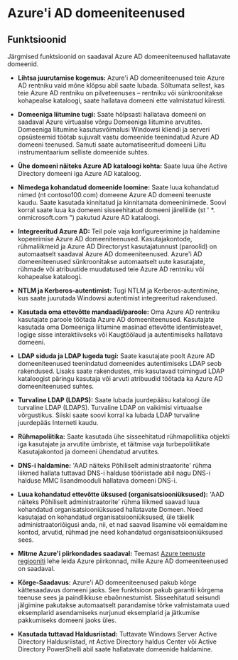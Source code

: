 <properties
    pageTitle="Azure Active Directory domeeniteenused: Funktsioonid | Microsoft Azure'i"
    description="Azure Active Directory domeeniteenused funktsioonid"
    services="active-directory-ds"
    documentationCenter=""
    authors="mahesh-unnikrishnan"
    manager="stevenpo"
    editor="curtand"/>

<tags
    ms.service="active-directory-ds"
    ms.workload="identity"
    ms.tgt_pltfrm="na"
    ms.devlang="na"
    ms.topic="article"
    ms.date="10/07/2016"
    ms.author="maheshu"/>

# <a name="azure-ad-domain-services"></a>Azure'i AD domeeniteenused

## <a name="features"></a>Funktsioonid
Järgmised funktsioonid on saadaval Azure AD domeeniteenused hallatavate domeenid.

- **Lihtsa juurutamise kogemus:** Azure'i AD domeeniteenused teie Azure AD rentniku vaid mõne klõpsu abil saate lubada. Sõltumata sellest, kas teie Azure AD rentniku on pilveteenuses – rentniku või sünkroonitakse kohapealse kataloogi, saate hallatava domeeni ette valmistatud kiiresti.

- **Domeeniga liitumine tugi:** Saate hõlpsasti hallatava domeeni on saadaval Azure virtuaalse võrgu Domeeniga liitumine arvutites. Domeeniga liitumine kasutusvõimalusi Windowsi kliendi ja serveri opsüsteemid töötab sujuvalt vastu domeenide teenindatud Azure AD domeeni teenused. Samuti saate automatiseeritud domeeni Liitu instrumentaarium selliste domeenide suhtes.

- **Ühe domeeni näiteks Azure AD kataloogi kohta:** Saate luua ühe Active Directory domeeni iga Azure AD kataloog.

- **Nimedega kohandatud domeenide loomine:** Saate luua kohandatud nimed (nt contoso100.com) domeene Azure AD domeeni teenuste kaudu. Saate kasutada kinnitatud ja kinnitamata domeeninimede. Soovi korral saate luua ka domeeni sisseehitatud domeeni järelliide (st ' *. onmicrosoft.com ") pakutud Azure AD kataloogi.

- **Integreeritud Azure AD:** Teil pole vaja konfigureerimine ja haldamine kopeerimise Azure AD domeeniteenused. Kasutajakontode, rühmaliikmeid ja Azure AD Directoryst kasutajatunnust (paroolid) on automaatselt saadaval Azure AD domeeniteenused. Azure'i AD domeeniteenused sünkroonitakse automaatselt uute kasutajate, rühmade või atribuutide muudatused teie Azure AD rentniku või kohapealse kataloogi.

- **NTLM ja Kerberos-autentimist:** Tugi NTLM ja Kerberos-autentimine, kus saate juurutada Windowsi autentimist integreeritud rakendused.

- **Kasutada oma ettevõtte mandaadi/paroole:** Oma Azure AD rentniku kasutajate paroole töötada Azure AD domeeniteenused. Kasutajate kasutada oma Domeeniga liitumine masinad ettevõtte identimisteavet, logige sisse interaktiivseks või Kaugtöölaud ja autentimiseks hallatava domeeni.

- **LDAP siduda ja LDAP lugeda tugi:** Saate kasutajate poolt Azure AD domeeniteenused teenindatud domeenides autentimiseks LDAP seob rakendused. Lisaks saate rakendustes, mis kasutavad toimingud LDAP kataloogist päringu kasutaja või arvuti atribuudid töötada ka Azure AD domeeniteenused suhtes.

- **Turvaline LDAP (LDAPS):** Saate lubada juurdepääsu kataloogi üle turvaline LDAP (LDAPS). Turvaline LDAP on vaikimisi virtuaalse võrgustikus. Siiski saate soovi korral ka lubada LDAP turvaline juurdepääs Interneti kaudu.

- **Rühmapoliitika:** Saate kasutada ühe sisseehitatud rühmapoliitika objekti iga kasutajate ja arvutite ümbriste, et täitmise vaja turbepoliitikate Kasutajakontod ja domeeni ühendatud arvutites.

- **DNS-i haldamine:** 'AAD näiteks Põhiliselt administraatorite' rühma liikmed hallata tuttavad DNS-i halduse tööriistade abil nagu DNS-i halduse MMC lisandmooduli hallatava domeeni DNS-i.

- **Luua kohandatud ettevõtte üksused (organisatsiooniüksused):** 'AAD näiteks Põhiliselt administraatorite' rühma liikmed saavad luua kohandatud organisatsiooniüksused hallatavate Domeen. Need kasutajad on kohandatud organisatsiooniüksused, üle täielik administraatoriõigusi anda, nii, et nad saavad lisamine või eemaldamine kontod, arvutid, rühmad jne need kohandatud organisatsiooniüksused sees.

- **Mitme Azure'i piirkondades saadaval:** Teemast [Azure teenuste regiooniti](https://azure.microsoft.com/regions/#services/) lehe leida Azure piirkonnad, mille Azure AD domeeniteenused on saadaval.

- **Kõrge-Saadavus:** Azure'i AD domeeniteenused pakub kõrge kättesaadavus domeeni jaoks. See funktsioon pakub garantii kõrgema teenuse sees ja paindlikkuse ebaõnnestumist. Sisseehitatud seisundi jälgimine pakutakse automaatselt parandamise tõrke valmistamata uued eksemplarid asendamiseks nurjunud eksemplarid ja jätkumise pakkumiseks domeeni jaoks üles.

- **Kasutada tuttavad Haldusriistad:** Tuttavate Windows Server Active Directory Haldusriistad, nt Active Directory haldus Center või Active Directory PowerShelli abil saate hallatavate domeenide haldamine.

